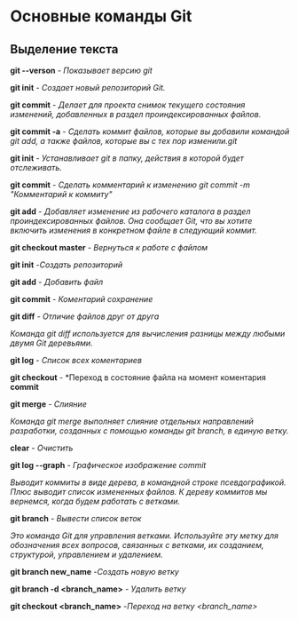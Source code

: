 # Основные команды Git

## Выделение текста

**git --verson** - *Показывает версию git*

**git init** - *Создает новый репозиторий Git.*

**git commit** - *Делает для проекта снимок текущего состояния изменений, добавленных в раздел проиндексированных файлов.*

**git commit -a** - *Сделать коммит файлов, которые вы добавили командой git add, а также файлов, которые вы с тех пор изменили.git*

**git init**  - *Устанавливает git в папку, действия в которой будет отслеживать.*

**git commit** - *Сделать комментарий к изменению git commit -m "Комментарий к коммиту"*

**git add** - *Добавляет изменение из рабочего каталога в раздел проиндексированных файлов. Она сообщает Git, что вы хотите включить изменения в конкретном файле в следующий коммит.*

**git checkout master**  - *Вернуться к работе с файлом*

 **git init** -*Создать репозиторий*

 **git add** - *Добавить файл*

**git commit** - *Коментарий сохранение*

**git diff** - *Отличие файлов друг от друга*

*Команда git diff используется для вычисления разницы между любыми двумя Git деревьями.*

**git log** - *Список всех коментариев*

**git checkout** - *Переход в состояние файла на момент коментария **commit**

**git merge** - *Слияние*

*Команда git merge выполняет слияние отдельных направлений разработки, созданных с помощью команды git branch, в единую ветку.*

**clear** - *Очистить*

**git log --graph** - *Графическое изображение commit*

*Выводит коммиты в виде дерева, в командной строке псевдографикой. Плюс выводит список измененных файлов. К дереву коммитов мы вернемся, когда будем работать с ветками.*

**git branch** - *Вывести список веток*

*Это команда Git для управления ветками. Используйте эту метку для обозначения всех вопросов, связанных с ветками, их созданием, структурой, управлением и удалением.*

**git branch new_name** -*Создать новую ветку*

**git branch -d <branch_name>** - *Удалить ветку*

**git checkout <branch_name>** -*Переход на ветку <branch_name>*